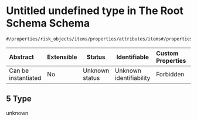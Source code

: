 # Untitled undefined type in The Root Schema Schema

```txt
#/properties/risk_objects/items/properties/attributes/items#/properties/risk_objects/items/properties/attributes/items/examples/5
```




| Abstract            | Extensible | Status         | Identifiable            | Custom Properties | Additional Properties | Access Restrictions | Defined In                                                                  |
| :------------------ | ---------- | -------------- | ----------------------- | :---------------- | --------------------- | ------------------- | --------------------------------------------------------------------------- |
| Can be instantiated | No         | Unknown status | Unknown identifiability | Forbidden         | Allowed               | none                | [quotes.schema.json\*](../../out/quotes.schema.json "open original schema") |

## 5 Type

unknown

